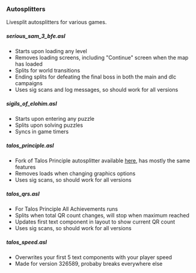 ### Autosplitters
Livesplit autosplitters for various games.

##### serious_sam_3_bfe.asl
- Starts upon loading any level
- Removes loading screens, including "Continue" screen when the map has loaded
- Splits for world transitions
- Ending splits for defeating the final boss in both the main and dlc campaigns
- Uses sig scans and log messages, so should work for all versions

##### sigils_of_elohim.asl
- Starts upon entering any puzzle
- Splits upon solving puzzles
- Syncs in game timers

##### talos_principle.asl
- Fork of Talos Principle autosplitter available [here](https://github.com/jbzdarkid/Autosplitters/blob/master/LiveSplit.TheTalosPrinciple.asl), has mostly the same features
- Removes loads when changing graphics options
- Uses sig scans, so should work for all versions

##### talos_qrs.asl
- For Talos Principle All Achievements runs
- Splits when total QR count changes, will stop when maximum reached
- Updates first text component in layout to show current QR count
- Uses sig scans, so should work for all versions

##### talos_speed.asl
- Overwrites your first 5 text components with your player speed
- Made for version 326589, probaby breaks everywhere else